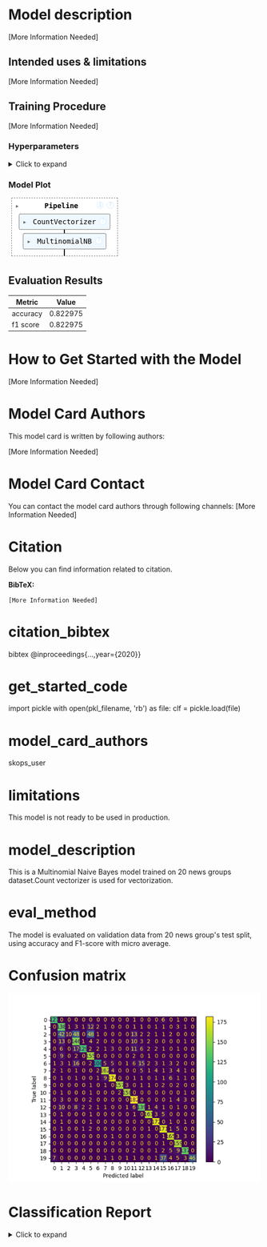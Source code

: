 
# Model description

[More Information Needed]

## Intended uses & limitations

[More Information Needed]

## Training Procedure

[More Information Needed]

### Hyperparameters

<details>
<summary> Click to expand </summary>

| Hyperparameter       | Value                                                    |
|----------------------|----------------------------------------------------------|
| memory               |                                                          |
| steps                | [('count', CountVectorizer()), ('clf', MultinomialNB())] |
| verbose              | False                                                    |
| count                | CountVectorizer()                                        |
| clf                  | MultinomialNB()                                          |
| count__analyzer      | word                                                     |
| count__binary        | False                                                    |
| count__decode_error  | strict                                                   |
| count__dtype         | <class 'numpy.int64'>                                    |
| count__encoding      | utf-8                                                    |
| count__input         | content                                                  |
| count__lowercase     | True                                                     |
| count__max_df        | 1.0                                                      |
| count__max_features  |                                                          |
| count__min_df        | 1                                                        |
| count__ngram_range   | (1, 1)                                                   |
| count__preprocessor  |                                                          |
| count__stop_words    |                                                          |
| count__strip_accents |                                                          |
| count__token_pattern | (?u)\b\w\w+\b                                            |
| count__tokenizer     |                                                          |
| count__vocabulary    |                                                          |
| clf__alpha           | 1.0                                                      |
| clf__class_prior     |                                                          |
| clf__fit_prior       | True                                                     |
| clf__force_alpha     | True                                                     |

</details>

### Model Plot

<style>#sk-container-id-2 {/* Definition of color scheme common for light and dark mode */--sklearn-color-text: black;--sklearn-color-line: gray;/* Definition of color scheme for unfitted estimators */--sklearn-color-unfitted-level-0: #fff5e6;--sklearn-color-unfitted-level-1: #f6e4d2;--sklearn-color-unfitted-level-2: #ffe0b3;--sklearn-color-unfitted-level-3: chocolate;/* Definition of color scheme for fitted estimators */--sklearn-color-fitted-level-0: #f0f8ff;--sklearn-color-fitted-level-1: #d4ebff;--sklearn-color-fitted-level-2: #b3dbfd;--sklearn-color-fitted-level-3: cornflowerblue;/* Specific color for light theme */--sklearn-color-text-on-default-background: var(--sg-text-color, var(--theme-code-foreground, var(--jp-content-font-color1, black)));--sklearn-color-background: var(--sg-background-color, var(--theme-background, var(--jp-layout-color0, white)));--sklearn-color-border-box: var(--sg-text-color, var(--theme-code-foreground, var(--jp-content-font-color1, black)));--sklearn-color-icon: #696969;@media (prefers-color-scheme: dark) {/* Redefinition of color scheme for dark theme */--sklearn-color-text-on-default-background: var(--sg-text-color, var(--theme-code-foreground, var(--jp-content-font-color1, white)));--sklearn-color-background: var(--sg-background-color, var(--theme-background, var(--jp-layout-color0, #111)));--sklearn-color-border-box: var(--sg-text-color, var(--theme-code-foreground, var(--jp-content-font-color1, white)));--sklearn-color-icon: #878787;}
}#sk-container-id-2 {color: var(--sklearn-color-text);
}#sk-container-id-2 pre {padding: 0;
}#sk-container-id-2 input.sk-hidden--visually {border: 0;clip: rect(1px 1px 1px 1px);clip: rect(1px, 1px, 1px, 1px);height: 1px;margin: -1px;overflow: hidden;padding: 0;position: absolute;width: 1px;
}#sk-container-id-2 div.sk-dashed-wrapped {border: 1px dashed var(--sklearn-color-line);margin: 0 0.4em 0.5em 0.4em;box-sizing: border-box;padding-bottom: 0.4em;background-color: var(--sklearn-color-background);
}#sk-container-id-2 div.sk-container {/* jupyter's `normalize.less` sets `[hidden] { display: none; }`but bootstrap.min.css set `[hidden] { display: none !important; }`so we also need the `!important` here to be able to override thedefault hidden behavior on the sphinx rendered scikit-learn.org.See: https://github.com/scikit-learn/scikit-learn/issues/21755 */display: inline-block !important;position: relative;
}#sk-container-id-2 div.sk-text-repr-fallback {display: none;
}div.sk-parallel-item,
div.sk-serial,
div.sk-item {/* draw centered vertical line to link estimators */background-image: linear-gradient(var(--sklearn-color-text-on-default-background), var(--sklearn-color-text-on-default-background));background-size: 2px 100%;background-repeat: no-repeat;background-position: center center;
}/* Parallel-specific style estimator block */#sk-container-id-2 div.sk-parallel-item::after {content: "";width: 100%;border-bottom: 2px solid var(--sklearn-color-text-on-default-background);flex-grow: 1;
}#sk-container-id-2 div.sk-parallel {display: flex;align-items: stretch;justify-content: center;background-color: var(--sklearn-color-background);position: relative;
}#sk-container-id-2 div.sk-parallel-item {display: flex;flex-direction: column;
}#sk-container-id-2 div.sk-parallel-item:first-child::after {align-self: flex-end;width: 50%;
}#sk-container-id-2 div.sk-parallel-item:last-child::after {align-self: flex-start;width: 50%;
}#sk-container-id-2 div.sk-parallel-item:only-child::after {width: 0;
}/* Serial-specific style estimator block */#sk-container-id-2 div.sk-serial {display: flex;flex-direction: column;align-items: center;background-color: var(--sklearn-color-background);padding-right: 1em;padding-left: 1em;
}/* Toggleable style: style used for estimator/Pipeline/ColumnTransformer box that is
clickable and can be expanded/collapsed.
- Pipeline and ColumnTransformer use this feature and define the default style
- Estimators will overwrite some part of the style using the `sk-estimator` class
*//* Pipeline and ColumnTransformer style (default) */#sk-container-id-2 div.sk-toggleable {/* Default theme specific background. It is overwritten whether we have aspecific estimator or a Pipeline/ColumnTransformer */background-color: var(--sklearn-color-background);
}/* Toggleable label */
#sk-container-id-2 label.sk-toggleable__label {cursor: pointer;display: block;width: 100%;margin-bottom: 0;padding: 0.5em;box-sizing: border-box;text-align: center;
}#sk-container-id-2 label.sk-toggleable__label-arrow:before {/* Arrow on the left of the label */content: "▸";float: left;margin-right: 0.25em;color: var(--sklearn-color-icon);
}#sk-container-id-2 label.sk-toggleable__label-arrow:hover:before {color: var(--sklearn-color-text);
}/* Toggleable content - dropdown */#sk-container-id-2 div.sk-toggleable__content {max-height: 0;max-width: 0;overflow: hidden;text-align: left;/* unfitted */background-color: var(--sklearn-color-unfitted-level-0);
}#sk-container-id-2 div.sk-toggleable__content.fitted {/* fitted */background-color: var(--sklearn-color-fitted-level-0);
}#sk-container-id-2 div.sk-toggleable__content pre {margin: 0.2em;border-radius: 0.25em;color: var(--sklearn-color-text);/* unfitted */background-color: var(--sklearn-color-unfitted-level-0);
}#sk-container-id-2 div.sk-toggleable__content.fitted pre {/* unfitted */background-color: var(--sklearn-color-fitted-level-0);
}#sk-container-id-2 input.sk-toggleable__control:checked~div.sk-toggleable__content {/* Expand drop-down */max-height: 200px;max-width: 100%;overflow: auto;
}#sk-container-id-2 input.sk-toggleable__control:checked~label.sk-toggleable__label-arrow:before {content: "▾";
}/* Pipeline/ColumnTransformer-specific style */#sk-container-id-2 div.sk-label input.sk-toggleable__control:checked~label.sk-toggleable__label {color: var(--sklearn-color-text);background-color: var(--sklearn-color-unfitted-level-2);
}#sk-container-id-2 div.sk-label.fitted input.sk-toggleable__control:checked~label.sk-toggleable__label {background-color: var(--sklearn-color-fitted-level-2);
}/* Estimator-specific style *//* Colorize estimator box */
#sk-container-id-2 div.sk-estimator input.sk-toggleable__control:checked~label.sk-toggleable__label {/* unfitted */background-color: var(--sklearn-color-unfitted-level-2);
}#sk-container-id-2 div.sk-estimator.fitted input.sk-toggleable__control:checked~label.sk-toggleable__label {/* fitted */background-color: var(--sklearn-color-fitted-level-2);
}#sk-container-id-2 div.sk-label label.sk-toggleable__label,
#sk-container-id-2 div.sk-label label {/* The background is the default theme color */color: var(--sklearn-color-text-on-default-background);
}/* On hover, darken the color of the background */
#sk-container-id-2 div.sk-label:hover label.sk-toggleable__label {color: var(--sklearn-color-text);background-color: var(--sklearn-color-unfitted-level-2);
}/* Label box, darken color on hover, fitted */
#sk-container-id-2 div.sk-label.fitted:hover label.sk-toggleable__label.fitted {color: var(--sklearn-color-text);background-color: var(--sklearn-color-fitted-level-2);
}/* Estimator label */#sk-container-id-2 div.sk-label label {font-family: monospace;font-weight: bold;display: inline-block;line-height: 1.2em;
}#sk-container-id-2 div.sk-label-container {text-align: center;
}/* Estimator-specific */
#sk-container-id-2 div.sk-estimator {font-family: monospace;border: 1px dotted var(--sklearn-color-border-box);border-radius: 0.25em;box-sizing: border-box;margin-bottom: 0.5em;/* unfitted */background-color: var(--sklearn-color-unfitted-level-0);
}#sk-container-id-2 div.sk-estimator.fitted {/* fitted */background-color: var(--sklearn-color-fitted-level-0);
}/* on hover */
#sk-container-id-2 div.sk-estimator:hover {/* unfitted */background-color: var(--sklearn-color-unfitted-level-2);
}#sk-container-id-2 div.sk-estimator.fitted:hover {/* fitted */background-color: var(--sklearn-color-fitted-level-2);
}/* Specification for estimator info (e.g. "i" and "?") *//* Common style for "i" and "?" */.sk-estimator-doc-link,
a:link.sk-estimator-doc-link,
a:visited.sk-estimator-doc-link {float: right;font-size: smaller;line-height: 1em;font-family: monospace;background-color: var(--sklearn-color-background);border-radius: 1em;height: 1em;width: 1em;text-decoration: none !important;margin-left: 1ex;/* unfitted */border: var(--sklearn-color-unfitted-level-1) 1pt solid;color: var(--sklearn-color-unfitted-level-1);
}.sk-estimator-doc-link.fitted,
a:link.sk-estimator-doc-link.fitted,
a:visited.sk-estimator-doc-link.fitted {/* fitted */border: var(--sklearn-color-fitted-level-1) 1pt solid;color: var(--sklearn-color-fitted-level-1);
}/* On hover */
div.sk-estimator:hover .sk-estimator-doc-link:hover,
.sk-estimator-doc-link:hover,
div.sk-label-container:hover .sk-estimator-doc-link:hover,
.sk-estimator-doc-link:hover {/* unfitted */background-color: var(--sklearn-color-unfitted-level-3);color: var(--sklearn-color-background);text-decoration: none;
}div.sk-estimator.fitted:hover .sk-estimator-doc-link.fitted:hover,
.sk-estimator-doc-link.fitted:hover,
div.sk-label-container:hover .sk-estimator-doc-link.fitted:hover,
.sk-estimator-doc-link.fitted:hover {/* fitted */background-color: var(--sklearn-color-fitted-level-3);color: var(--sklearn-color-background);text-decoration: none;
}/* Span, style for the box shown on hovering the info icon */
.sk-estimator-doc-link span {display: none;z-index: 9999;position: relative;font-weight: normal;right: .2ex;padding: .5ex;margin: .5ex;width: min-content;min-width: 20ex;max-width: 50ex;color: var(--sklearn-color-text);box-shadow: 2pt 2pt 4pt #999;/* unfitted */background: var(--sklearn-color-unfitted-level-0);border: .5pt solid var(--sklearn-color-unfitted-level-3);
}.sk-estimator-doc-link.fitted span {/* fitted */background: var(--sklearn-color-fitted-level-0);border: var(--sklearn-color-fitted-level-3);
}.sk-estimator-doc-link:hover span {display: block;
}/* "?"-specific style due to the `<a>` HTML tag */#sk-container-id-2 a.estimator_doc_link {float: right;font-size: 1rem;line-height: 1em;font-family: monospace;background-color: var(--sklearn-color-background);border-radius: 1rem;height: 1rem;width: 1rem;text-decoration: none;/* unfitted */color: var(--sklearn-color-unfitted-level-1);border: var(--sklearn-color-unfitted-level-1) 1pt solid;
}#sk-container-id-2 a.estimator_doc_link.fitted {/* fitted */border: var(--sklearn-color-fitted-level-1) 1pt solid;color: var(--sklearn-color-fitted-level-1);
}/* On hover */
#sk-container-id-2 a.estimator_doc_link:hover {/* unfitted */background-color: var(--sklearn-color-unfitted-level-3);color: var(--sklearn-color-background);text-decoration: none;
}#sk-container-id-2 a.estimator_doc_link.fitted:hover {/* fitted */background-color: var(--sklearn-color-fitted-level-3);
}
</style><div id="sk-container-id-2" class="sk-top-container" style="overflow: auto;"><div class="sk-text-repr-fallback"><pre>Pipeline(steps=[(&#x27;count&#x27;, CountVectorizer()), (&#x27;clf&#x27;, MultinomialNB())])</pre><b>In a Jupyter environment, please rerun this cell to show the HTML representation or trust the notebook. <br />On GitHub, the HTML representation is unable to render, please try loading this page with nbviewer.org.</b></div><div class="sk-container" hidden><div class="sk-item sk-dashed-wrapped"><div class="sk-label-container"><div class="sk-label fitted sk-toggleable"><input class="sk-toggleable__control sk-hidden--visually" id="sk-estimator-id-4" type="checkbox" ><label for="sk-estimator-id-4" class="sk-toggleable__label fitted sk-toggleable__label-arrow fitted">&nbsp;&nbsp;Pipeline<a class="sk-estimator-doc-link fitted" rel="noreferrer" target="_blank" href="https://scikit-learn.org/1.4/modules/generated/sklearn.pipeline.Pipeline.html">?<span>Documentation for Pipeline</span></a><span class="sk-estimator-doc-link fitted">i<span>Fitted</span></span></label><div class="sk-toggleable__content fitted"><pre>Pipeline(steps=[(&#x27;count&#x27;, CountVectorizer()), (&#x27;clf&#x27;, MultinomialNB())])</pre></div> </div></div><div class="sk-serial"><div class="sk-item"><div class="sk-estimator fitted sk-toggleable"><input class="sk-toggleable__control sk-hidden--visually" id="sk-estimator-id-5" type="checkbox" ><label for="sk-estimator-id-5" class="sk-toggleable__label fitted sk-toggleable__label-arrow fitted">&nbsp;CountVectorizer<a class="sk-estimator-doc-link fitted" rel="noreferrer" target="_blank" href="https://scikit-learn.org/1.4/modules/generated/sklearn.feature_extraction.text.CountVectorizer.html">?<span>Documentation for CountVectorizer</span></a></label><div class="sk-toggleable__content fitted"><pre>CountVectorizer()</pre></div> </div></div><div class="sk-item"><div class="sk-estimator fitted sk-toggleable"><input class="sk-toggleable__control sk-hidden--visually" id="sk-estimator-id-6" type="checkbox" ><label for="sk-estimator-id-6" class="sk-toggleable__label fitted sk-toggleable__label-arrow fitted">&nbsp;MultinomialNB<a class="sk-estimator-doc-link fitted" rel="noreferrer" target="_blank" href="https://scikit-learn.org/1.4/modules/generated/sklearn.naive_bayes.MultinomialNB.html">?<span>Documentation for MultinomialNB</span></a></label><div class="sk-toggleable__content fitted"><pre>MultinomialNB()</pre></div> </div></div></div></div></div></div>

## Evaluation Results

| Metric   |    Value |
|----------|----------|
| accuracy | 0.822975 |
| f1 score | 0.822975 |

# How to Get Started with the Model

[More Information Needed]

# Model Card Authors

This model card is written by following authors:

[More Information Needed]

# Model Card Contact

You can contact the model card authors through following channels:
[More Information Needed]

# Citation

Below you can find information related to citation.

**BibTeX:**
```
[More Information Needed]
```

# citation_bibtex

bibtex
@inproceedings{...,year={2020}}

# get_started_code

import pickle
with open(pkl_filename, 'rb') as file:
    clf = pickle.load(file)

# model_card_authors

skops_user

# limitations

This model is not ready to be used in production.

# model_description

This is a Multinomial Naive Bayes model trained on 20 news groups dataset.Count vectorizer is used for vectorization.

# eval_method

The model is evaluated on validation data from 20 news group's test split, using accuracy and F1-score with micro average.

# Confusion matrix

![Confusion matrix](confusion_matrix.png)

# Classification Report

<details>
<summary> Click to expand </summary>

| index                    |   precision |    recall |   f1-score |   support |
|--------------------------|-------------|-----------|------------|-----------|
| alt.atheism              |    0.927007 | 0.940741  |   0.933824 |       135 |
| comp.graphics            |    0.6      | 0.831325  |   0.69697  |       166 |
| comp.os.ms-windows.misc  |    0.833333 | 0.0588235 |   0.10989  |       170 |
| comp.sys.ibm.pc.hardware |    0.603306 | 0.802198  |   0.688679 |       182 |
| comp.sys.mac.hardware    |    0.962687 | 0.704918  |   0.81388  |       183 |
| comp.windows.x           |    0.665236 | 0.91716   |   0.771144 |       169 |
| misc.forsale             |    0.905983 | 0.616279  |   0.733564 |       172 |
| rec.autos                |    0.895028 | 0.848168  |   0.870968 |       191 |
| rec.motorcycles          |    0.925532 | 0.878788  |   0.901554 |       198 |
| rec.sport.baseball       |    0.987421 | 0.934524  |   0.960245 |       168 |
| rec.sport.hockey         |    0.963415 | 0.969325  |   0.966361 |       163 |
| sci.crypt                |    0.767932 | 0.933333  |   0.842593 |       195 |
| sci.electronics          |    0.803468 | 0.785311  |   0.794286 |       177 |
| sci.med                  |    0.925287 | 0.936047  |   0.930636 |       172 |
| sci.space                |    0.891192 | 0.977273  |   0.932249 |       176 |
| soc.religion.christian   |    0.737069 | 0.93956   |   0.826087 |       182 |
| talk.politics.guns       |    0.863874 | 0.953757  |   0.906593 |       173 |
| talk.politics.mideast    |    0.795    | 0.99375   |   0.883333 |       160 |
| talk.politics.misc       |    0.901316 | 0.878205  |   0.88961  |       156 |
| talk.religion.misc       |    1        | 0.429907  |   0.601307 |       107 |
| macro avg                |    0.847704 | 0.81647   |   0.802689 |      3395 |
| weighted avg             |    0.843632 | 0.822975  |   0.805774 |      3395 |

</details>
